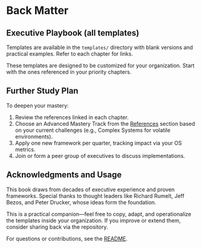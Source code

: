 # Back Matter

## Executive Playbook (all templates)

Templates are available in the `templates/` directory with blank versions and practical examples. Refer to each chapter for links.

These templates are designed to be customized for your organization. Start with the ones referenced in your priority chapters.

## Further Study Plan
To deepen your mastery:
1. Review the references linked in each chapter.
2. Choose an Advanced Mastery Track from the [References](references.md) section based on your current challenges (e.g., Complex Systems for volatile environments).
3. Apply one new framework per quarter, tracking impact via your OS metrics.
4. Join or form a peer group of executives to discuss implementations.

## Acknowledgments and Usage
This book draws from decades of executive experience and proven frameworks. Special thanks to thought leaders like Richard Rumelt, Jeff Bezos, and Peter Drucker, whose ideas form the foundation.

This is a practical companion—feel free to copy, adapt, and operationalize the templates inside your organization. If you improve or extend them, consider sharing back via the repository.

For questions or contributions, see the [README](README.md).


